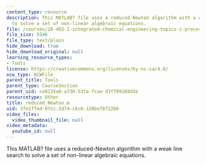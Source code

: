 ```yaml
---
content_type: resource
description: This MATLAB? file uses a reduced-Newton algorithm with a weak line search
  to solve a set of non-linear algebraic equations.
file: /courses/10-492-1-integrated-chemical-engineering-topics-i-process-control-by-design-fall-2004/3fe1ffed07cc2d74c6c6120be76f22b6_reduced_Newton.m
file_size: 5546
file_type: text/plain
hide_download: true
hide_download_original: null
learning_resource_types:
- Tools
license: https://creativecommons.org/licenses/by-nc-sa/4.0/
ocw_type: OCWFile
parent_title: Tools
parent_type: CourseSection
parent_uid: ce8135a8-a730-53fa-fcae-d3ff8910dd3e
resourcetype: Other
title: reduced_Newton.m
uid: 3fe1ffed-07cc-2d74-c6c6-120be76f22b6
video_files:
  video_thumbnail_file: null
video_metadata:
  youtube_id: null
---
```

This MATLAB? file uses a reduced-Newton algorithm with a weak line search to solve a set of non-linear algebraic equations.